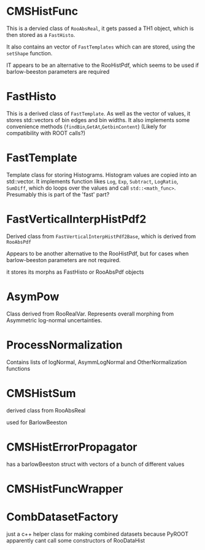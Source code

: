 # CMSHistFunc

This is a dervied class of `RooAbsReal`, it gets passed a TH1 object, which is then stored as a `FastHisto`.

It also contains an vector of `FastTemplates` which can are stored, using the `setShape` function.

IT appears to be an alternative to the RooHistPdf, which seems to be used if barlow-beeston parameters are required

# FastHisto

This is a derived class of `FastTemplate`. As well as the vector of values, it stores std::vectors of bin edges and bin widths.
It also implements some convenience methods (`findBin`,`GetAt`,`GetbinContent`) (Likely for compatibility with ROOT calls?)


# FastTemplate

Template class for storing Histograms. Histogram values are copied into an std::vector.
It implements function likes `Log`, `Exp`, `Subtract`, `LogRatio`, `SumDiff`, which do loops over the values and call `std::<math_func>`. Presumably this is part of the 'fast' part?

# FastVerticalInterpHistPdf2

Derived class from `FastVerticalInterpHistPdf2Base`, which is derived from `RooAbsPdf`

Appears to be another alternative to the RooHistPdf, but for cases when barlow-beeston parameters are not required.

it stores its morphs as FastHisto or RooAbsPdf objects


# AsymPow

Class derived from RooRealVar. Represents overall morphing from Asymmetric log-normal uncertainties.

# ProcessNormalization

Contains lists of logNormal, AsymmLogNormal and OtherNormalization functions


# CMSHistSum

derived class from RooAbsReal

used for BarlowBeeston

# CMSHistErrorPropagator

has a barlowBeeston struct with vectors of  a bunch of different values

# CMSHistFuncWrapper


# CombDatasetFactory

just a c++ helper class for making combined datasets because PyROOT apparently cant call some constructors of  RooDataHist
